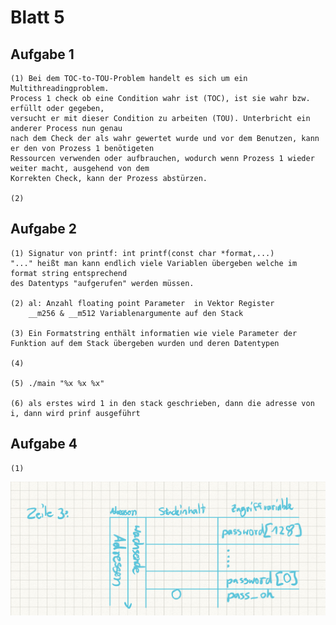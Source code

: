 # Blatt 5

## Aufgabe 1

	(1) Bei dem TOC-to-TOU-Problem handelt es sich um ein Multithreadingproblem.  
	Process 1 check ob eine Condition wahr ist (TOC), ist sie wahr bzw. erfüllt oder gegeben,  
	versucht er mit dieser Condition zu arbeiten (TOU). Unterbricht ein anderer Process nun genau  
	nach dem Check der als wahr gewertet wurde und vor dem Benutzen, kann er den von Prozess 1 benötigeten  
	Ressourcen verwenden oder aufbrauchen, wodurch wenn Prozess 1 wieder weiter macht, ausgehend von dem  
	Korrekten Check, kann der Prozess abstürzen.  

	(2) 


## Aufgabe 2
	
	(1) Signatur von printf: int printf(const char *format,...)  
	"..." heißt man kann endlich viele Variablen übergeben welche im format string entsprechend  
	des Datentyps "aufgerufen" werden müssen.

	(2) al: Anzahl floating point Parameter  in Vektor Register  
		__m256 & __m512 Variablenargumente auf den Stack  

	(3) Ein Formatstring enthält informatien wie viele Parameter der  
	Funktion auf dem Stack übergeben wurden und deren Datentypen

	(4) 

	(5) ./main "%x %x %x"

	(6) als erstes wird 1 in den stack geschrieben, dann die adresse von i, dann wird prinf ausgeführt 


## Aufgabe 4

	(1) 
![](A4_1.jpg) 